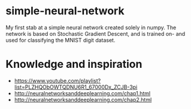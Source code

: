 # simple-neural-network
My first stab at a simple neural network created solely in numpy. The network is based on Stochastic Gradient Descent, and is trained on- and used for classifying the MNIST digit dataset.

# Knowledge and inspiration
- https://www.youtube.com/playlist?list=PLZHQObOWTQDNU6R1_67000Dx_ZCJB-3pi
- http://neuralnetworksanddeeplearning.com/chap1.html
- http://neuralnetworksanddeeplearning.com/chap2.html
